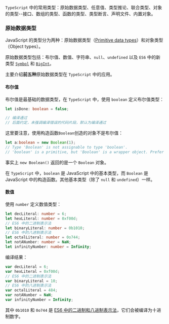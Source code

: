 `TypeScript` 中的常用类型：原始数据类型、任意值、类型推论、联合类型、对象的类型--接口、数组的类型、函数的类型、类型断言、声明文件、内置对象。

### 原始数据类型

JavaScript 的类型分为两种：原始数据类型（[Primitive data types](https://developer.mozilla.org/en-US/docs/Glossary/Primitive)）和对象类型（Object types）。

原始数据类型包括：布尔值、数值、字符串、`null`、`undefined` 以及 `ES6` 中的新类型 [`Symbol`](http://es6.ruanyifeng.com/#docs/symbol) 和 [`BigInt`](https://developer.mozilla.org/zh-CN/docs/Web/JavaScript/Reference/Global_Objects/BigInt)。

主要介绍**前五种**原始数据类型在 `TypeScript` 中的应用。

#### 布尔值

布尔值是最基础的数据类型，在 `TypeScript` 中，使用 `boolean` 定义布尔值类型：

```typescript
let isDone: boolean = false;

// 编译通过
// 后面约定，未强调编译错误的代码片段，默认为编译通过
```

这里要注意，使用构造函数`Boolean`创造的对象不是布尔值：

```typescript
let a:boolean = new Boolean(1);
// Type 'Boolean' is not assignable to type 'boolean'.
// 'boolean' is a primitive, but 'Boolean' is a wrapper object. Prefer using 'boolean' when possible.
```

事实上 `new Boolean()` 返回的是一个 `Boolean` 对象。

在 `TypeScript` 中，`boolean` 是 JavaScript 中的基本类型，而 `Boolean` 是 JavaScript 中的构造函数。其他基本类型（除了 `null` 和 `undefined`）一样。

#### 数值

使用 `number` 定义数值类型：

```typescript
let decLiteral: number = 6;
let hexLiteral: number = 0xf00d;
// ES6 中的二进制表示法
let binaryLiteral: number = 0b1010;
// ES6 中的八进制表示法
let octalLiteral: number = 0o744;
let notANumber: number = NaN;
let infinityNumber: number = Infinity;
```

编译结果：

```javascript
var decLiteral = 6;
var hexLiteral = 0xf00d;
// ES6 中的二进制表示法
var binaryLiteral = 10;
// ES6 中的八进制表示法
var octalLiteral = 484;
var notANumber = NaN;
var infinityNumber = Infinity;
```

其中 `0b1010` 和 `0o744` 是 [ES6 中的二进制和八进制表示法](http://es6.ruanyifeng.com/#docs/number#二进制和八进制表示法)，它们会被编译为十进制数字。
